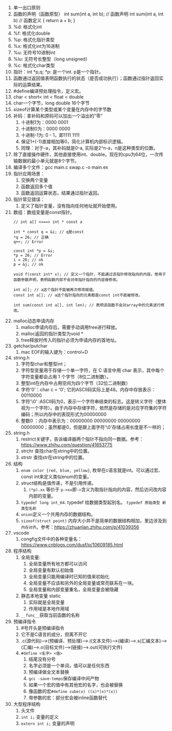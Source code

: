 1. 单一出口原则
2. 函数的声明（函数原型）
   int sum(int a, int b); // 函数声明
   int sum(int a, int b) // 函数定义
   {
     return a + b;
   }
3. %d: 格式化int
4. %f: 格式化double
5. %p: 格式化指针类型
6. %x: 格式化int为16进制
7. %u: 无符号10进制int
8. %lu: 无符号长整型（long unsigned）
9. %c: 格式化char类型
10. 指针：int *p,q;
   *p: 是一个int. p是一个指针。
11. 函数通过返回值表明函数执行的状态（是否成功执行）；函数通过指针返回实际的运算结果。
12. #define编译预处理指令，定义宏。
13. char < short< int < float < double
14. char一个字节，long double 16个字节
15. sizeof计算某个类型或某个变量在内存中的字节数
16. 补码：拿补码和原码可以加出一个溢出的”零“
    1.  十进制1为：0000 0001
    2.  十进制0为：0000 0000
    3.  十进制-1为: 0 - 1，即1111 1111
    4.  保证1+(-1)直接相加等0，简化计算机内部标识逻辑。
    5.  同理：对于-a，其补码就是0-a, 实际是2^n-a，n是这种类型的位数。
17. 除了直接操作硬件，其他直接使用int、double。现在的cpu为64位，一次传输数据的最小单元就是8个字节。
18. 编译多个文件：gcc main.c swap.c -o main.ex
19. 指针应用场景：
    1.  交换两个变量
    2.  函数返回多个值
    3.  函数返回运算状态，结果通过指针返回。
20. 指针常见错误：
    1.  定义了指针变量，没有指向任何地址就开始使用。
21. 数组：数组变量是const指针。
    ```
    // int a[] <===> int * const a
    
    int * const q = &i; // q是const 
    *q = 26; // 正确
    q++; // Error

    const int *p = &i;
    *p = 26; // Error
    i = 26; // ok
    p = &j; // ok

    void f(const int* x); // 定义一个指针，不能通过该指针修改指向的内容。常用于函数参数声明，表明函数内部不会对改指针指向的内容做修改。

    int a[]; // a这个指针不能被再次修改赋值。
    const int a[]; // a这个指针指向的元素都是const int不能被修改。

    int sum(const int a[], int len); // 表明该函数不会对array中的元素进行修改。

    ``` 
22. malloc动态申请内存
    1.  malloc申请内存后，需要手动调用free进行释放。
    2.  malloc返回的指针类型为void *
    3.  free释放时传入的指针必须为申请内存的首地址。
23. getchar/putchar
    1.  mac EOF的输入键为：control+D
24. string.h
    1.  字符型char和整型int；
    2.  字符型变量用于存储一个单一字符，在 C 语言中用 char 表示，其中每个字符变量都会占用 1 个字节（8位二进制数）。
    3.  整型int在内存中占用空间为四个字节（32位二进制数）
    4.  字符'0'：char c = '0'; 它的ASCII码实际上是48。内存中存放表示：00110000
    5.  字符'\0' :ASCII码为0，表示一个字符串结束的标志。这是转义字符（整体视为一个字符）。由于内存中存储字符，依然是存储的是对应字符集的字符编码；所以内存中的表现形式为00000000
    6.  整数0 ：内存中表示为：00000000 00000000 00000000 00000000；虽然都是0，但是跟上面字符'\0'存储占用长度是不一样的；
25. string.h
    1.  restrict关键字，告诉编译器两个指针不指向同一数据。参考：https://www.zhihu.com/question/41653775
    2.  strchr 查找char在string中的位置。
    3.  strstr 查找str在string中的位置。
26. 结构
    1.  `enum color {red, blue, yellow}`, 枚举在c语言就是int。可以通过宏、const int来定义类似enum的变量。
    2.  struct结构是值传递，不是引用传递。
        1.  `(*p).xx` 等价于 `p->xx`即`->`含义为取指针指向的内容，然后访问改内容内部的变量。
    3.  `typedef long int_64`. typedef 给数据类型起别名。 `typedef 原始类型 新类型名称`
    4.  `union`定义一个共用内存的数据结构。
    5.  `sizeof(struct point)` 内存大小并不是简单的数据结构相加，里边涉及到`内存对齐`。参考：https://zhuanlan.zhihu.com/p/41039356
27. vscode
    1.  congfig文件中的各种变量名：https://www.cnblogs.com/dusf/p/10609185.html
28. 程序结构
    1.  全局变量: 
        1.  全局变量所有地方都可以访问
        2.  全局变量有默认初始值
        3.  全局变量只能用编译时已知的值来初始化
        4.  全局变量不应该和另外的全局变量或常亮联系在一块。
        5.  全局变量和内部变量重名，全局变量会被隐藏
    2.  静态本地变量 static
        1.  实际就是全局变量
        2.  作用域是本地作用域
    3.  `__func__`获取当前函数的名称
29. 预编译指令
    1.  #号开头是预编译指令
    2.  它不是C语言的成分，但离不开它
    3. .c(源代码)-->(预编译、预处理)-->.i(文本文件)-->(编译)-->.s(汇编文本)-->(汇编)-->.o(目标文件)-->(链接)-->.out(可执行文件)
    4. `#define <名字> <值>`
       1. 结尾没有分号
       2. 名字必须是一个单词，值可以是任何东西
       3. 预编译做全文本替换
       4. `gcc -save-temps`保存编译中间产物
       5. 如果一个宏的值中有其他宏的名字，也会被替换
       6. 像函数的宏`#define cube(x) ((x)*(x)*(x))`
       7. 带参数的宏：部分宏会被inline函数替代
30. 大型程序结构
    1.  头文件
    2.  `int i;` 变量的定义
    3.  `extern int i;` 变量的声明